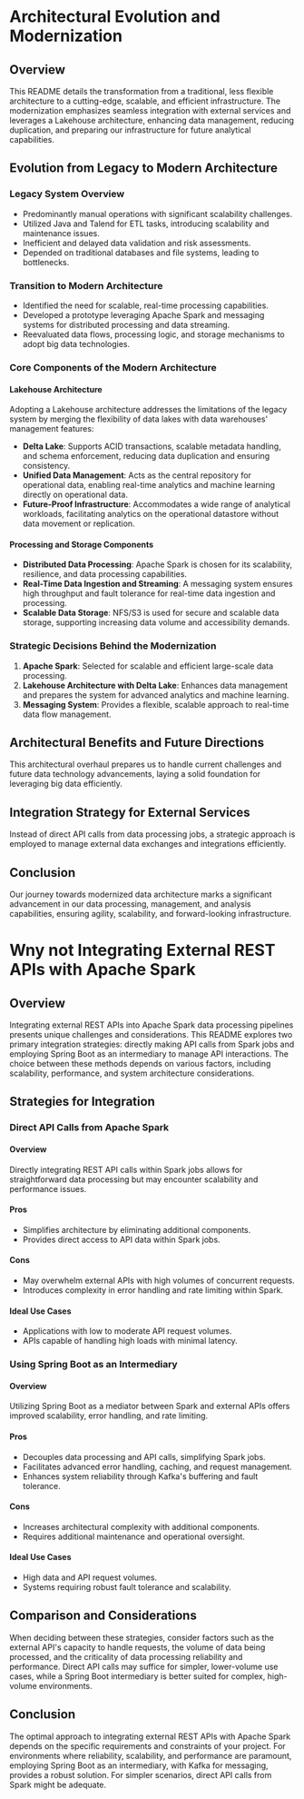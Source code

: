 # Architectural Evolution and Modernization

## Overview

This README details the transformation from a traditional, less flexible architecture to a cutting-edge, scalable, and efficient infrastructure. The modernization emphasizes seamless integration with external services and leverages a Lakehouse architecture, enhancing data management, reducing duplication, and preparing our infrastructure for future analytical capabilities.

## Evolution from Legacy to Modern Architecture

### Legacy System Overview

- Predominantly manual operations with significant scalability challenges.
- Utilized Java and Talend for ETL tasks, introducing scalability and maintenance issues.
- Inefficient and delayed data validation and risk assessments.
- Depended on traditional databases and file systems, leading to bottlenecks.

### Transition to Modern Architecture

- Identified the need for scalable, real-time processing capabilities.
- Developed a prototype leveraging Apache Spark and messaging systems for distributed processing and data streaming.
- Reevaluated data flows, processing logic, and storage mechanisms to adopt big data technologies.

### Core Components of the Modern Architecture

#### Lakehouse Architecture

Adopting a Lakehouse architecture addresses the limitations of the legacy system by merging the flexibility of data lakes with data warehouses' management features:

- **Delta Lake**: Supports ACID transactions, scalable metadata handling, and schema enforcement, reducing data duplication and ensuring consistency.
- **Unified Data Management**: Acts as the central repository for operational data, enabling real-time analytics and machine learning directly on operational data.
- **Future-Proof Infrastructure**: Accommodates a wide range of analytical workloads, facilitating analytics on the operational datastore without data movement or replication.

#### Processing and Storage Components

- **Distributed Data Processing**: Apache Spark is chosen for its scalability, resilience, and data processing capabilities.
- **Real-Time Data Ingestion and Streaming**: A messaging system ensures high throughput and fault tolerance for real-time data ingestion and processing.
- **Scalable Data Storage**: NFS/S3 is used for secure and scalable data storage, supporting increasing data volume and accessibility demands.

### Strategic Decisions Behind the Modernization

1. **Apache Spark**: Selected for scalable and efficient large-scale data processing.
2. **Lakehouse Architecture with Delta Lake**: Enhances data management and prepares the system for advanced analytics and machine learning.
3. **Messaging System**: Provides a flexible, scalable approach to real-time data flow management.

## Architectural Benefits and Future Directions

This architectural overhaul prepares us to handle current challenges and future data technology advancements, laying a solid foundation for leveraging big data efficiently.

## Integration Strategy for External Services

Instead of direct API calls from data processing jobs, a strategic approach is employed to manage external data exchanges and integrations efficiently.

## Conclusion

Our journey towards modernized data architecture marks a significant advancement in our data processing, management, and analysis capabilities, ensuring agility, scalability, and forward-looking infrastructure.
# Wny not Integrating External REST APIs with Apache Spark

## Overview

Integrating external REST APIs into Apache Spark data processing pipelines presents unique challenges and considerations. This README explores two primary integration strategies: directly making API calls from Spark jobs and employing Spring Boot as an intermediary to manage API interactions. The choice between these methods depends on various factors, including scalability, performance, and system architecture considerations.

## Strategies for Integration

### Direct API Calls from Apache Spark

#### Overview

Directly integrating REST API calls within Spark jobs allows for straightforward data processing but may encounter scalability and performance issues.

#### Pros

- Simplifies architecture by eliminating additional components.
- Provides direct access to API data within Spark jobs.

#### Cons

- May overwhelm external APIs with high volumes of concurrent requests.
- Introduces complexity in error handling and rate limiting within Spark.

#### Ideal Use Cases

- Applications with low to moderate API request volumes.
- APIs capable of handling high loads with minimal latency.

### Using Spring Boot as an Intermediary

#### Overview

Utilizing Spring Boot as a mediator between Spark and external APIs offers improved scalability, error handling, and rate limiting.

#### Pros

- Decouples data processing and API calls, simplifying Spark jobs.
- Facilitates advanced error handling, caching, and request management.
- Enhances system reliability through Kafka's buffering and fault tolerance.

#### Cons

- Increases architectural complexity with additional components.
- Requires additional maintenance and operational oversight.

#### Ideal Use Cases

- High data and API request volumes.
- Systems requiring robust fault tolerance and scalability.

## Comparison and Considerations

When deciding between these strategies, consider factors such as the external API's capacity to handle requests, the volume of data being processed, and the criticality of data processing reliability and performance. Direct API calls may suffice for simpler, lower-volume use cases, while a Spring Boot intermediary is better suited for complex, high-volume environments.

## Conclusion

The optimal approach to integrating external REST APIs with Apache Spark depends on the specific requirements and constraints of your project. For environments where reliability, scalability, and performance are paramount, employing Spring Boot as an intermediary, with Kafka for messaging, provides a robust solution. For simpler scenarios, direct API calls from Spark might be adequate.